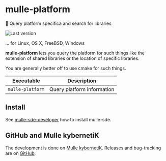 # mulle-platform

👠 Query platform specifica and search for libraries

![Last version](https://img.shields.io/github/tag/mulle-sde/mulle-platform.svg)

... for Linux, OS X, FreeBSD, Windows


**mulle-platform** lets you query the platform for such things like the extension
of shared libraries or the location of specific libraries.

You are generally better off to use cmake for such things.


Executable          | Description
--------------------|--------------------------------
`mulle-platform`    | Query platform information


## Install

See [mulle-sde-developer](//github.com/mulle-sde/mulle-sde-developer) how
to install mulle-sde.


## GitHub and Mulle kybernetiK

The development is done on
[Mulle kybernetiK](https://www.mulle-kybernetik.com/software/git/mulle-platform/master).
Releases and bug-tracking are on [GitHub](https://github.com/{{PUBLISHER}}/mulle-platform).
